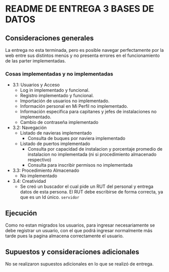 # README DE ENTREGA 3 BASES DE DATOS

## Consideraciones generales

La entrega no esta terminada, pero es posible navegar perfectamente por la web entre sus distintos menús y no presenta errores en el funcionamiento de las parter implementadas.

### Cosas implementadas y no implementadas

* 3.1: Usuarios y Acceso
	* Log in implementado y funcional.
	* Registro implementado y funcional.
	* Importación de usuarios no implementado.
	* Información personal en Mi Perfil no implementado.
	* Información específica para capitanes y jefes de instalaciones no implementado.
	* Cambio de contraseña implementado
* 3.2: Navegación
	* Listado de navieras implementado
		* Consulta de buques por naviera implementado
	* Listado de puertos implementado
		* Consulta por capacidad de instalacion y porcentaje promedio de instalacion no implementada (ni si procedimiento almacenado respectivo)
		* Consulta para inscribir permisos no implementada
* 3.3: Procedimiento Almacenado
	* No implementado
* 3.4: Creatividad
	* Se creó un buscador el cual pide un RUT del personal y entrega datos de esta persona. El RUT debe escribirse de forma correcta, ya que es un Id único.
 ```servidor```

## Ejecución

Como no estan migrados los usuarios, para ingresar necesariamente se debe registrar un usuario, con el que podrá ingresar normalmente más tarde pues la pagina almacena correctamente el usuario.

## Supuestos y consideraciones adicionales

No se realizaron supuestos adicionales en lo que se realizó de entrega.